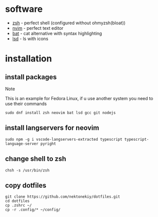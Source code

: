 # software

- [zsh](https://github.com/zsh-users/zsh) - perfect shell (configured without ohmyzsh(bloat))
- [nvim](https://github.com/neovim/neovim) - perfect text editor
- [bat](https://github.com/sharkdp/bat) - cat alternative with syntax highlighting
- [lsd](https://github.com/lsd-rs/lsd) - ls with icons

# installation

## install packages

> [!NOTE]
> This is an example for Fedora Linux, if u use another system you need to use their commands

```
sudo dnf install zsh neovim bat lsd gcc git nodejs
```

## install langservers for neovim

```
sudo npm -g i vscode-langservers-extracted typescript typescript-language-server pyright
```

## change shell to zsh

```
chsh -s /usr/bin/zsh
```

## copy dotfiles

```
git clone https://github.com/nektonekiy/dotfiles.git
cd dotfiles
cp .zshrc ~/
cp -r .config/* ~/config/ 
```


